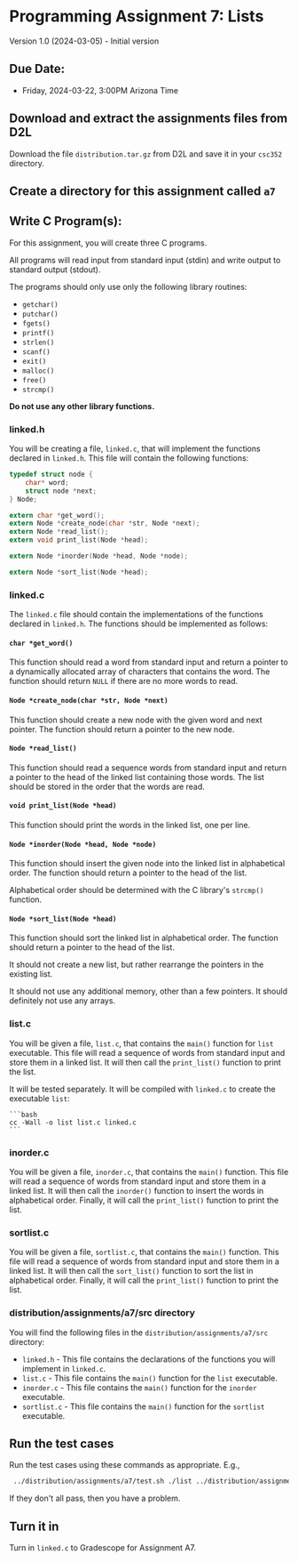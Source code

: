 
<link rel="stylesheet" href="https://unpkg.com/bamboo.css">

# Programming Assignment 7: Lists

Version 1.0 (2024-03-05) - Initial version


## Due Date:

* Friday, 2024-03-22, 3:00PM Arizona Time


## Download and extract the assignments files from D2L

Download the file `distribution.tar.gz` from D2L and save it in your `csc352` directory.

## Create a directory for this assignment called `a7`

## Write C Program(s):

For this assignment, you will create three C programs.  

All programs will read input from standard input (stdin) and write output to standard output (stdout).

The programs should only use only the following library routines:

* `getchar()`
* `putchar()`
* `fgets()`
* `printf()`
* `strlen()`
* `scanf()`
* `exit()`
* `malloc()`
* `free()`
* `strcmp()`

**Do not use any other library functions.**

### linked.h

You will be creating a file, `linked.c`, that will implement the functions declared in `linked.h`.  This file will contain the following functions:

```c
typedef struct node {
    char* word;
    struct node *next;
} Node;

extern char *get_word();
extern Node *create_node(char *str, Node *next);
extern Node *read_list();
extern void print_list(Node *head);

extern Node *inorder(Node *head, Node *node);

extern Node *sort_list(Node *head);
```

### linked.c

The `linked.c` file should contain the implementations of the functions declared in `linked.h`.  The functions should be implemented as follows:

#### `char *get_word()`
This function should read a word from standard input and return a pointer to a dynamically allocated array of characters that contains the word.  The function should return `NULL` if there are no more words to read.

#### `Node *create_node(char *str, Node *next)`
This function should create a new node with the given word and next pointer.  The function should return a pointer to the new node.

#### `Node *read_list()`
This function should read a sequence words from standard input and return a pointer to the head of the linked list containing those words.  The list should be stored in the order that the words are read.

#### `void print_list(Node *head)`
This function should print the words in the linked list, one per line.

#### `Node *inorder(Node *head, Node *node)`
This function should insert the given node into the linked list in alphabetical order.  The function should return a pointer to the head of the list.

Alphabetical order should be determined with the C library's `strcmp()` function.


#### `Node *sort_list(Node *head)`
This function should sort the linked list in alphabetical order.  The function should return a pointer to the head of the list.

It should not create a new list, but rather rearrange the pointers in the existing list.

It should not use any additional memory, other than a few pointers.  It should definitely not use any arrays.


### list.c

You will be given a file, `list.c`, that contains the `main()` function for `list` executable.
This file will read a sequence of words from standard input and store them in a linked list.
It will then call the `print_list()` function to print the list.

It will be tested separately.  It will be compiled with `linked.c` to create the executable `list`:
    
    ```bash
    cc -Wall -o list list.c linked.c
    ```


### inorder.c

You will be given a file, `inorder.c`, that contains the `main()` function.  This file will read a sequence of words from standard input and store them in a linked list.  It will then call the `inorder()` function to insert the words in alphabetical order.  Finally, it will call the `print_list()` function to print the list.

### sortlist.c

You will be given a file, `sortlist.c`, that contains the `main()` function.  This file will read a sequence of words from standard input and store them in a linked list.  It will then call the `sort_list()` function to sort the list in alphabetical order.  Finally, it will call the `print_list()` function to print the list.

### distribution/assignments/a7/src directory

You will find the following files in the `distribution/assignments/a7/src` directory:

* `linked.h` - This file contains the declarations of the functions you will implement in `linked.c`.
* `list.c` - This file contains the `main()` function for the `list` executable.
* `inorder.c` - This file contains the `main()` function for the `inorder` executable.
* `sortlist.c` - This file contains the `main()` function for the `sortlist` executable.



## Run the test cases

Run the test cases using these commands as appropriate.  E.g.,

```bash
 ../distribution/assignments/a7/test.sh ./list ../distribution/assignments/a7/tests.list
```

If they don't all pass, then you have a problem.

## Turn it in

Turn in `linked.c` to Gradescope for Assignment A7.

